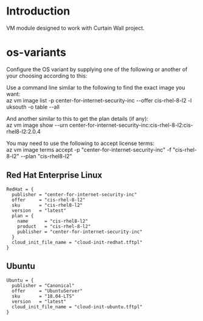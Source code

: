 # Introduction 
VM module designed to work with Curtain Wall project.


# os-variants
Configure the OS variant by supplying one of the following or another of your choosing according to this:

Use a command line similar to the following to find the exact image you want:  
 az vm image list -p center-for-internet-security-inc --offer cis-rhel-8-l2 -l uksouth -o table --all  
  
And another similar to this to get the plan details (if any):  
 az vm image show --urn center-for-internet-security-inc:cis-rhel-8-l2:cis-rhel8-l2:2.0.4  
 
You may need to use the following to accept license terms:  
  az vm image terms accept  -p "center-for-internet-security-inc" -f "cis-rhel-8-l2" --plan "cis-rhel8-l2"  

## Red Hat Enterprise Linux

    RedHat = {
      publisher = "center-for-internet-security-inc"
      offer     = "cis-rhel-8-l2"
      sku       = "cis-rhel8-l2"
      version   = "latest"
      plan = {
        name      = "cis-rhel8-l2"
        product   = "cis-rhel-8-l2"
        publisher = "center-for-internet-security-inc"
      }
      cloud_init_file_name = "cloud-init-redhat.tftpl"
    }

## Ubuntu

    Ubuntu = {
      publisher = "Canonical"
      offer     = "UbuntuServer"
      sku       = "18.04-LTS"
      version   = "latest"
      cloud_init_file_name = "cloud-init-ubuntu.tftpl"
    }
